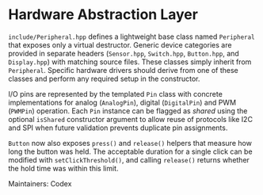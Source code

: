 # Hardware Abstraction Layer

`include/Peripheral.hpp` defines a lightweight base class named `Peripheral` that exposes
only a virtual destructor. Generic device categories are provided in separate headers
(`Sensor.hpp`, `Switch.hpp`, `Button.hpp`, and `Display.hpp`) with matching
source files. These classes simply inherit from `Peripheral`. Specific hardware drivers
should derive from one of these classes and perform any required setup in the constructor.

I/O pins are represented by the templated `Pin` class with concrete implementations for
analog (`AnalogPin`), digital (`DigitalPin`) and PWM (`PWMPin`) operation. Each
`Pin` instance can be flagged as *shared* using the optional `isShared`
constructor argument to allow reuse of protocols like I2C and SPI when future
validation prevents duplicate pin assignments.

`Button` now also exposes `press()` and `release()` helpers that measure how long
the button was held. The acceptable duration for a single click can be modified
with `setClickThreshold()`, and calling `release()` returns whether the hold time
was within this limit.

Maintainers: Codex
